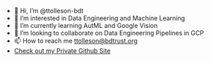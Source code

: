 - 👋 Hi, I’m @ttolleson-bdt
- 👀 I’m interested in Data Engineering and Machine Learning
- 🌱 I’m currently learning AutML and Google Vision
- 💞️ I’m looking to collaborate on Data Engineering Pipelines in GCP
- 📫 How to reach me ttolleson@bdtrust.org
- [Check out my Private Github Site](https://tomtolleson.github.io)
<!---
ttolleson-bdt/ttolleson-bdt is a ✨ special ✨ repository because its `README.md` (this file) appears on your GitHub profile.
You can click the Preview link to take a look at your changes.
--->
